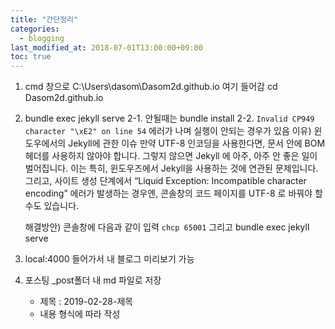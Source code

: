 ```yaml
---
title: "간단정리"
categories: 
  - blogging
last_modified_at: 2018-07-01T13:00:00+09:00
toc: true
---
```



1. cmd 창으로 C:\Users\dasom\Dasom2d.github.io 여기 들어감
cd Dasom2d.github.io

2. bundle exec jekyll serve 
    2-1. 안될때는 bundle install
    2-2. `Invalid CP949 character "\xE2" on line 54` 에러가 나며 실행이 안되는 경우가 있음
    이유)
    윈도우에서의 Jekyll에 관한 이슈
    만약 UTF-8 인코딩을 사용한다면, 문서 안에 BOM 헤더를 사용하지 않아야 합니다.
    그렇지 않으면 Jekyll 에 아주, 아주 안 좋은 일이 벌어집니다.
    이는 특히, 윈도우즈에서 Jekyll을 사용하는 것에 연관된 문제입니다.
    그리고, 사이트 생성 단계에서 “Liquid Exception: Incompatible character encoding” 에러가 발생하는 경우엔,
    콘솔창의 코드 페이지를 UTF-8 로 바꿔야 할 수도 있습니다.

    해결방안)
    콘솔창에 다음과 같이 입력
    `chcp 65001`
    그리고  bundle exec jekyll serve 
3. local:4000 들어가서 내 블로그 미리보기 가능
4. 포스팅
	_post폴더 내 md 파일로 저장
    - 제목 : 2019-02-28-제목
    - 내용 형식에 따라 작성
    	
    
